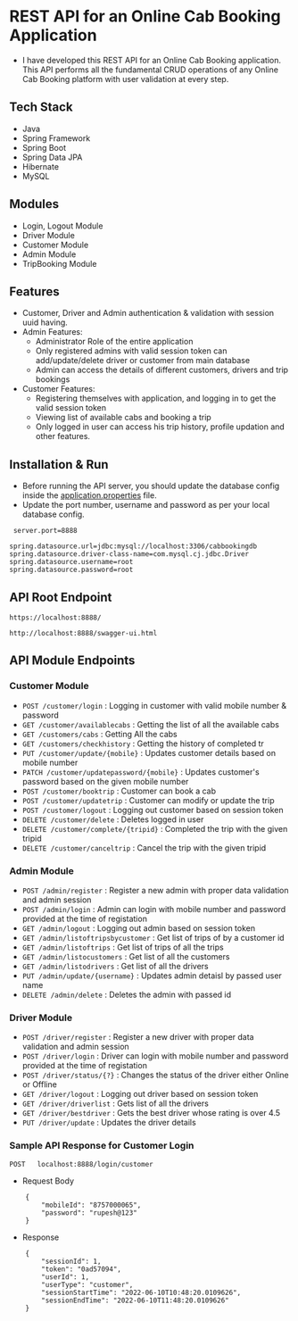 # REST API for an Online Cab Booking Application

* I have developed this REST API for an Online Cab Booking application. This API performs all the fundamental CRUD operations of any Online Cab Booking platform with user validation at every step.


## Tech Stack

* Java
* Spring Framework
* Spring Boot
* Spring Data JPA
* Hibernate
* MySQL

## Modules

* Login, Logout Module
* Driver Module
* Customer Module
* Admin Module
* TripBooking Module

## Features

* Customer, Driver and Admin authentication & validation with session uuid having.
* Admin Features:
    * Administrator Role of the entire application
    * Only registered admins with valid session token can add/update/delete driver or customer from main database
    * Admin can access the details of different customers, drivers and trip bookings
* Customer Features:
    * Registering themselves with application, and logging in to get the valid session token
    * Viewing list of available cabs and booking a trip
    * Only logged in user can access his trip history, profile updation and other features.


## Installation & Run

* Before running the API server, you should update the database config inside the [application.properties](Online_Cab_Booking_System/src/main/resources/application.properties) file.
* Update the port number, username and password as per your local database config.


```
 server.port=8888

spring.datasource.url=jdbc:mysql://localhost:3306/cabbookingdb
spring.datasource.driver-class-name=com.mysql.cj.jdbc.Driver
spring.datasource.username=root
spring.datasource.password=root

```

## API Root Endpoint

`https://localhost:8888/`

`http://localhost:8888/swagger-ui.html`


## API Module Endpoints

### Customer Module


* `POST /customer/login` : Logging in customer with valid mobile number & password
* `GET /customer/availablecabs` : Getting the list of all the available cabs
* `GET /customers/cabs` : Getting All the cabs
* `GET /customers/checkhistory` : Getting the history of completed tr
* `PUT /customer/update/{mobile}` : Updates customer details based on mobile number
* `PATCH /customer/updatepassword/{mobile}` : Updates customer's password based on the given mobile number
* `POST /customer/booktrip` : Customer can book a cab
* `POST /customer/updatetrip` : Customer can modify or update the trip
* `POST /customer/logout` : Logging out customer based on session token
* `DELETE /customer/delete` : Deletes logged in user 
* `DELETE /customer/complete/{tripid}` : Completed the trip with the given tripid 
* `DELETE /customer/canceltrip` : Cancel the trip with the given tripid 


### Admin Module

* `POST /admin/register` : Register a new admin with proper data validation and admin session
* `POST /admin/login` : Admin can login with mobile number and password provided at the time of registation
* `GET /admin/logout` : Logging out admin based on session token
* `GET /admin/listoftripsbycustomer` : Get list of trips of by a customer id
* `GET /admin/listoftrips` : Get list of trips of all the trips
* `GET /admin/listocustomers` : Get list of all the customers
* `GET /admin/listodrivers` : Get list of all the drivers
* `PUT /admin/update/{username}` : Updates admin detaisl by passed user name
* `DELETE /admin/delete` : Deletes the admin with passed id


### Driver Module

* `POST /driver/register` : Register a new driver with proper data validation and admin session
* `POST /driver/login` : Driver can login with mobile number and password provided at the time of registation
* `POST /driver/status/{?}` : Changes the status of the driver either Online or Offline
* `GET /driver/logout` : Logging out driver based on session token
* `GET /driver/driverlist` : Gets list of all the drivers
* `GET /driver/bestdriver` : Gets the best driver whose rating is over 4.5
* `PUT /driver/update` : Updates the driver details


### Sample API Response for Customer Login

`POST   localhost:8888/login/customer`

* Request Body

```
    {
        "mobileId": "8757000065",
        "password": "rupesh@123"
    }
```

* Response

```
    {
        "sessionId": 1,
        "token": "0ad57094",
        "userId": 1,
        "userType": "customer",
        "sessionStartTime": "2022-06-10T10:48:20.0109626",
        "sessionEndTime": "2022-06-10T11:48:20.0109626"
    }
```

